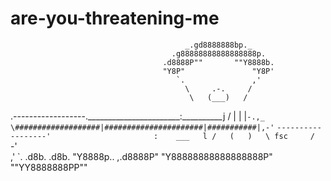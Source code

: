# are-you-threatening-me

                                           _.gd8888888bp._
                                        .g88888888888888888p.
                                      .d8888P""       ""Y8888b.
                                      "Y8P"               "Y8P'
                                         `.               ,'
                                           \     .-.     /
                                            \   (___)   /
 .------------------._______________________:__________j
/                   |                      |           |`-.,_
\###################|######################|###########|,-'`
 `------------------'                       :    ___   l
                                            /   (   )   \
                                   fsc     /     `-'     \
                                         ,'               `.
                                      .d8b.               .d8b.
                                      "Y8888p..       ,.d8888P"
                                        "Y88888888888888888P"
                                           ""YY8888888PP""
                                           
